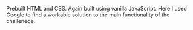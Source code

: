 Prebuilt HTML and CSS. Again built using vanilla JavaScript. Here I used Google to find a workable solution to the main functionality of the challenege.
